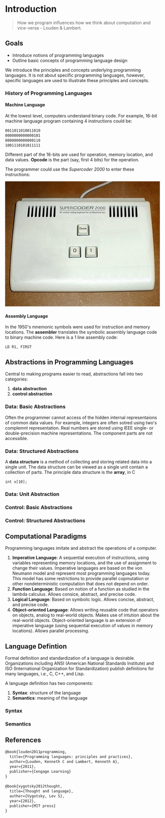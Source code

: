 # Introduction

<!-- Thought is not merely expressed in words, it comes into existence through them - Lev Vygotsky. -->
> How we program influences how we think about computation and vice-versa - Louden & Lambert.


<!-- ------------------------------------- -->
## Goals
* Introduce notions of programming languages
* Outline basic concepts of programming language design

We introduce the principles and concepts underlying programming languages.  It is not about specific programming languages, however, specific languages are used to illustrate these principles and concepts.  

### History of Programming Languages

#### Machine Language

At the lowest level, computers understand binary code.  For example, 16-bit machine language program containing 4 instructions could be:

```
0011011010011010
0000000000000101
0000000000000110
1001110101011111
```

Different part of the 16-bits are used for operation, memory location, and data values.  __Opcode__ is the part (say, first 4 bits) for the operation.


The programmer could use the _Supercoder 2000_ to enter these instructions:

[![Machine Language Interface](../images/supercoder_2000_binary_keyboard.jpeg)](../images/supercoder_2000_binary_keyboard.jpeg)


#### Assembly Language

In the 1950's mnemonic symbols were used for instruction and memory locations.  The __assembler__ translates the symbolic assembly language code to binary machine code.  Here is a 1 line assembly code:

```
LD R1, FIRST
```





<!-- ------------------------------------- -->
## Abstractions in Programming Languages

Central to making programs easier to read, abstractions fall into two categories:

1. __data abstraction__ 
2. __control abstraction__

### Data: Basic Abstractions

Often the programmer cannot access of the hidden internal representaions of common data values.  For example, 
integers are often sotred using two's complemnt representation.  Real numbers are stored using IEEE single- or double-precision machine representations.  The component parts are not accessible.



### Data: Structured Abstractions

A __data structure__ is a method of collecting and storing related data into a single unit.  The data structure can be viewed as a single unit contain a collection of parts.  The principle data structure is the __array__, in C

```
int x[10];
```

### Data: Unit Abstraction



### Control: Basic Abstractions



### Control: Structured Abstractions






<!-- ------------------------------------- -->
## Computational Paradigms

Programming languages imitate and abstract the operations of a computer.

1. __Imperative Language__: A sequential execution of instructions, using variables representing memory locations, and the use of assignment to change their values.  Imperative languages are based on the von Neumann model and represent most programming languages today.  This model has some restrictions to provide parallel copmutation or other nondeterministic computation that does not depend on order.  
2. __Function Language__: Based on notion of a function as studied in the lambda calculus.  Allows consice, abstract, and precise code.
3. __Logical Language__: Based on symbolic logic.  Allows concise, abstract, and precise code.
4. __Object-oriented Language__: Allows writing reusable code that operators on objects, analog to real-world objects.  Makes use of intution about the real-world objects.  Object-oriented language is an extension of imperative language (using sequential execution of values in memory locations).  Allows parallel processing.  




<!-- ------------------------------------- -->
## Language Defintion

Formal definition and standardization of a language is desirable.  Organizations including ANSI (American National Standards Institute) and ISO (International Organization for Standardization) publish definitions for many languages, i.e., C, C++, and Lisp. 

A language definition has two components:
1. __Syntax__: structure of the language
2. __Semantics__: meaning of the language



### Syntax


### Semantics







<!-- ------------------------------------- -->
## References
```
@book{louden2011programming,
  title={Programming languages: principles and practices},
  author={Louden, Kenneth C and Lambert, Kenneth A},
  year={2011},
  publisher={Cengage Learning}
}

@book{vygotsky2012thought,
  title={Thought and language},
  author={Vygotsky, Lev S},
  year={2012},
  publisher={MIT press}
}
```
